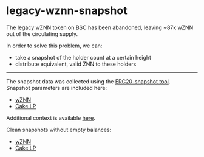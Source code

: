 # legacy-wznn-snapshot

The legacy wZNN token on BSC has been abandoned, leaving ~87k wZNN out of the circulating supply.

In order to solve this problem, we can:
- take a snapshot of the holder count at a certain height
- distribute equivalent, valid ZNN to these holders

--------------

The snapshot data was collected using the [ERC20-snapshot tool](https://github.com/gweidart/ERC20-snapshot).  
Snapshot parameters are included here:
- [wZNN](./wZNN/snapshot.config.json)
- [Cake LP](./Cake-LP/snapshot.config.json)

Additional context is available [here](./notes.txt).

Clean snapshots without empty balances:
- [wZNN](./wZNN_data.json)
- [Cake LP](./Cake-LP_data.json)
